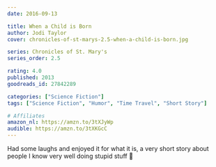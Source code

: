 ```yaml
---
date: 2016-09-13

title: When a Child is Born
author: Jodi Taylor
cover: chronicles-of-st-marys-2.5-when-a-child-is-born.jpg

series: Chronicles of St. Mary's
series_order: 2.5

rating: 4.0
published: 2013
goodreads_id: 27842289

categories: ["Science Fiction"]
tags: ["Science Fiction", "Humor", "Time Travel", "Short Story"]

# Affiliates
amazon_nl: https://amzn.to/3tXJyWp
audible: https://amzn.to/3tXKGcC
---
```


Had some laughs and enjoyed it for what it is, a very short story about people I know very well doing stupid stuff 🙂
